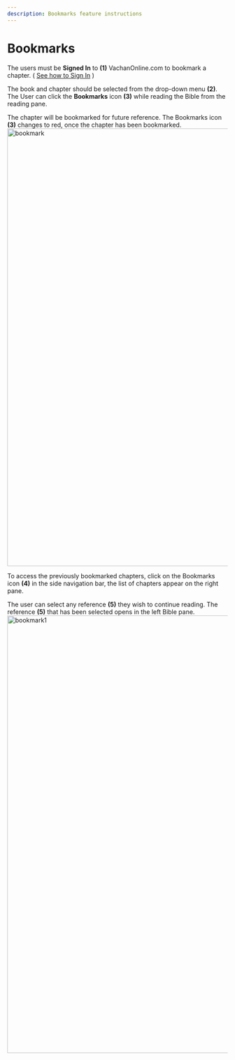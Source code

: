```yaml
---
description: Bookmarks feature instructions
---
```


# Bookmarks

The users must be **Signed In** to **(1)** VachanOnline.com to bookmark a chapter. ( [See how to Sign In](./signIn) )

The book and chapter should be selected from the drop-down menu **(2)**. The User can click the **Bookmarks** icon **(3)** while reading the Bible from the reading pane.

The chapter will be bookmarked for future reference. The Bookmarks icon **(3)** changes to red, once the chapter has been bookmarked.
<img src="/img/assets/bookmark.png"  width="1000px" alt="bookmark"/>

To access the previously bookmarked chapters, click on the Bookmarks icon **(4)** in the side navigation bar, the list of chapters appear on the right pane.

The user can select any reference **(5)** they wish to continue reading. The reference **(5)** that has been selected opens in the left Bible pane.
<img src="/img/assets/bookmark1.png"  width="1000px" alt="bookmark1"/>
